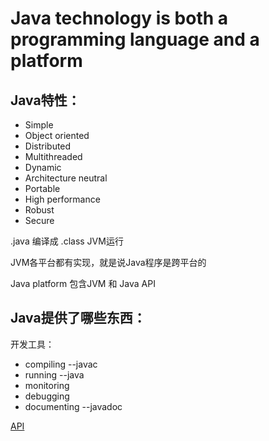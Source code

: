 # Java technology is both a programming language and a platform

## Java特性：

* Simple
* Object oriented
* Distributed
* Multithreaded
* Dynamic
* Architecture neutral
* Portable
* High performance
* Robust
* Secure

.java 编译成 .class JVM运行

JVM各平台都有实现，就是说Java程序是跨平台的

Java platform 包含JVM 和 Java API

## Java提供了哪些东西：

开发工具：
* compiling   --javac
* running     --java
* monitoring  
* debugging
* documenting --javadoc

[API](https://docs.oracle.com/javase/8/docs/index.html)

